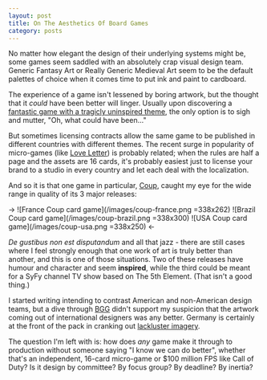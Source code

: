 ```yaml
---
layout: post
title: On The Aesthetics Of Board Games
category: posts
---
```


No matter how elegant the design of their underlying systems might be, some games seem saddled with an absolutely crap visual design team.  Generic Fantasy Art or Really Generic Medieval Art seem to be the default palettes of choice when it comes time to put ink and paint to cardboard.

The experience of a game isn't lessened by boring artwork, but the thought that it _could_ have been better will linger.  Usually upon discovering a [fantastic game with a tragicly uninspired theme](http://boardgamegeek.com/boardgame/36218/dominion), the only option is to sigh and mutter, "Oh, what could have been..."

But sometimes licensing contracts allow the same game to be published in different countries with different themes.  The recent surge in popularity of micro-games (like [Love Letter](http://www.boardgamegeek.com/boardgame/129622/love-letter)) is probably related; when the rules are half a page and the assets are 16 cards, it's probably easiest just to license your brand to a studio in every country and let each deal with the localization.

And so it is that one game in particular, [Coup](http://boardgamegeek.com/boardgame/131357/coup), caught my eye for the wide range in quality of its 3 major releases:

-> ![France Coup card game](/images/coup-france.png =338x262) ![Brazil Coup card game](/images/coup-brazil.png =338x300) ![USA Coup card game](/images/coup-usa.png =338x250) <-

_De gustibus non est disputandum_ and all that jazz - there are still cases where I feel strongly enough that one work of art is truly better than another, and this is one of those situations.  Two of these releases have humour and character and seem __inspired__, while the third could be meant for a SyFy channel TV show based on The 5th Element.  (That isn't a good thing.)

I started writing intending to contrast American and non-American design teams, but a dive through [BGG](http://boardgamegeek.com/) didn't support my suspicion that the artwork coming out of international designers was any better.  Germany is certainly at the front of the pack in cranking out [lackluster imagery](http://boardgamegeek.com/boardgame/31260/agricola).

The question I'm left with is: how does _any_ game make it through to production without someone saying "I know we can do better", whether that's an independent, 16-card micro-game or $100 million FPS like Call of Duty?  Is it design by committee?  By focus group?  By deadline?  By inertia?
